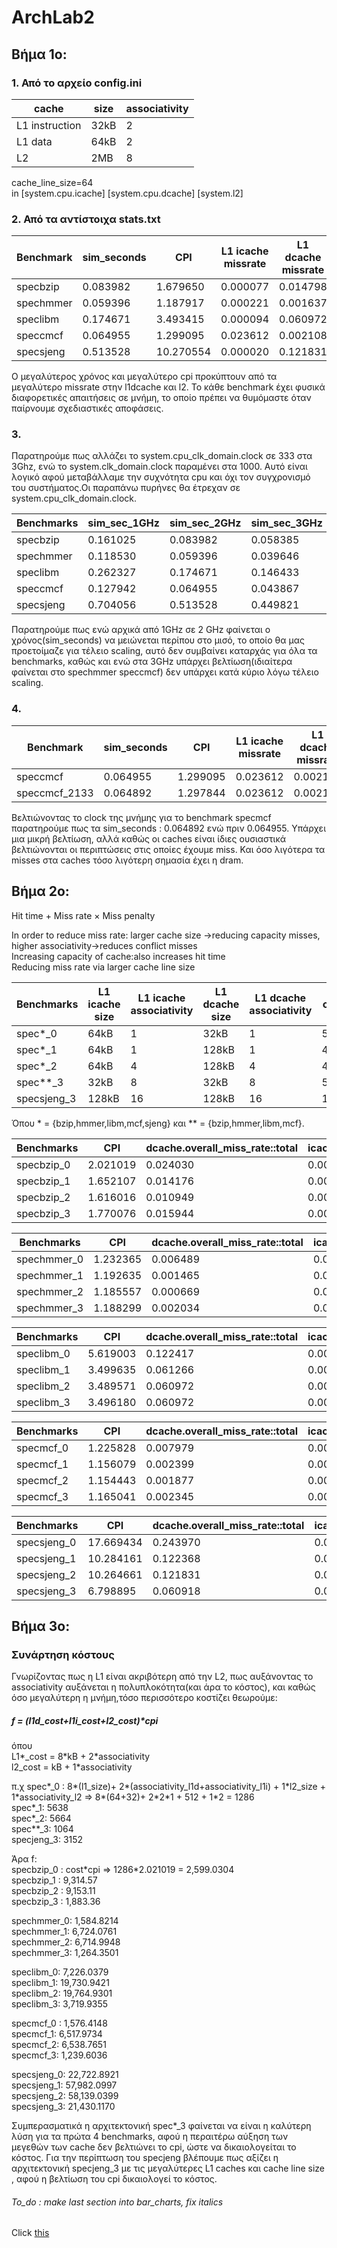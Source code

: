 # ArchLab2

## Βήμα 1ο:
### 1. Από το αρχείο config.ini
|cache | size | associativity |
| ---- | ---- | ------------- |
|L1 instruction |32kB |2 | 
|L1 data |64kB |2|   
|L2 |2MB|8|
 
cache_line_size=64  
in [system.cpu.icache] [system.cpu.dcache] [system.l2]

### 2. Από τα αντίστοιχα stats.txt

|Benchmark |	sim_seconds	| CPI	| L1 icache missrate	| L1 dcache missrate	| L2 cache missrate |
|--------- | ----------- | --- | ------------------ | ------------------ | ----------------- |
|specbzip | 0.083982|1.679650|0.000077| 0.014798| 0.282163 |
|spechmmer|0.059396 |1.187917 |0.000221|0.001637|0.077760|
|speclibm |0.174671|3.493415|0.000094|0.060972|0.999944|
|speccmcf|0.064955 |1.299095|0.023612|0.002108|0.055046|
|specsjeng|0.513528|10.270554|0.000020|0.121831|0.999972|

Ο μεγαλύτερος χρόνος και μεγαλύτερο cpi προκύπτουν από τα μεγαλύτερο missrate στην l1dcache και l2. Το κάθε benchmark έχει φυσικά διαφορετικές απαιτήσεις σε μνήμη, το οποίο πρέπει να θυμόμαστε όταν παίρνουμε σχεδιαστικές αποφάσεις.

### 3. 

Παρατηρούμε πως αλλάζει το system.cpu_clk_domain.clock σε 333 στα 3Ghz, ενώ το system.clk_domain.clock παραμένει στα 1000. Αυτό είναι λογικό αφού μεταβάλλαμε την συχνότητα cpu και όχι τον συγχρονισμό του συστήματος.Οι παραπάνω πυρήνες θα έτρεχαν σε system.cpu_clk_domain.clock.

|Benchmarks | sim_sec_1GHz | sim_sec_2GHz | sim_sec_3GHz |
|---------- | ---- | ---- | ---- |
|specbzip| 0.161025 | 0.083982|0.058385|
|spechmmer|0.118530 | 0.059396| 0.039646|
|speclibm|0.262327 |0.174671| 0.146433|
|speccmcf| 0.127942 |0.064955|0.043867|
|specsjeng|0.704056 |0.513528 |0.449821|

Παρατηρούμε πως ενώ αρχικά από 1GHz σε 2 GHz φαίνεται ο χρόνος(sim_seconds) να μειώνεται περίπου στο μισό, το οποίο θα μας προετοίμαζε για τέλειο scaling, αυτό δεν συμβαίνει καταρχάς για όλα τα benchmarks, καθώς και ενώ στα 3GHz υπάρχει βελτίωση(ιδιαίτερα φαίνεται στο spechmmer speccmcf) δεν υπάρχει κατά κύριο λόγω τέλειο scaling. 

### 4.

|Benchmark |	sim_seconds	| CPI	| L1 icache missrate	| L1 dcache missrate	| L2 cache missrate |
|--------- | ----------- | --- | ------------------ | ------------------ | ----------------- |
|speccmcf|0.064955 |1.299095|0.023612|0.002108|0.055046|
speccmcf_2133|0.064892 |1.297844|0.023612|0.002108|0.055046|

Βελτιώνοντας το clock της μνήμης για το benchmark specmcf παρατηρούμε πως τα sim_seconds :  0.064892 ενώ πριν  0.064955. Υπάρχει μια μικρή βελτίωση, αλλά καθώς οι caches είναι ίδιες ουσιαστικά βελτιώνονται οι περιπτώσεις στις οποίες έχουμε miss. Και όσο λιγότερα τα misses στα caches τόσο λιγότερη σημασία έχει η dram.


## Βήμα 2ο:

Hit time + Miss rate × Miss penalty

In order to reduce miss rate: larger cache size ->reducing capacity misses, higher associativity->reduces conflict misses  
Increasing capacity of cache:also increases hit time  
Reducing miss rate via larger cache line size  



|Benchmarks|L1 icache size|L1 icache associativity| L1 dcache size|L1 dcache associativity|L2 cache size|L2 cache associativity| cache line size|
|--|--|--|--|--|--|--|--|
|spec*_0|64kB|1|32kB|1|512kB|2|32|
|spec*_1|64kB|1|128kB|1|4MB|2|64|
|spec*_2|64kB|4|128kB|4|4MB|16|64|
|spec**_3|32kB|8|32kB|8|512kB|8|64|
|specsjeng_3|128kB|16|128kB|16|1MB|16|128|

Όπου * = {bzip,hmmer,libm,mcf,sjeng} και ** = {bzip,hmmer,libm,mcf}.

  
|Benchmarks	|CPI	|dcache.overall_miss_rate::total|icache.overall_miss_rate::total	|l2.overall_miss_rate::total|
|---------- |----|------------------------------------------|--------------------------------------------|----------|
|specbzip_0	|2.021019	|0.024030|	0.000089|	0.399687|
|specbzip_1	|1.652107	|0.014176|	0.000078|	0.265281|
|specbzip_2	|1.616016 |0.010949|	0.000070|	0.351744|
|specbzip_3 |1.770076 |0.015944| 0.000070| 0.359072|

|Benchmarks	|CPI	|dcache.overall_miss_rate::total|	icache.overall_miss_rate::total	|l2.overall_miss_rate::total|
|--|--|--|--|--|
|spechmmer_0|	1.232365|	0.006489|	0.000421|	0.037090|
|spechmmer_1|	1.192635|	0.001465|	0.000402|	0.081824|
|spechmmer_2|	1.185557|	0.000669|	0.000083|	0.207342|
|spechmmer_3| 1.188299| 0.002034| 0.000090| 0.064058|


|Benchmarks	|CPI	|dcache.overall_miss_rate::total|icache.overall_miss_rate::total	|l2.overall_miss_rate::total|
|--|--|--|--|--|
|speclibm_0 |5.619003|	0.122417|	0.000090|	0.994137|
|speclibm_1	|3.499635|0.061266	|0.000097|	0.993145|
|speclibm_2	|3.489571|0.060972	|0.000085|	0.999979|
|speclibm_3 |3.496180|0.060972|0.000085| 0.999979|

|Benchmarks	|CPI	|dcache.overall_miss_rate::total|icache.overall_miss_rate::total	|l2.overall_miss_rate::total|
|--|--|--|--|--|
|specmcf_0|	1.225828|	0.007979|	0.000048	|0.340802|
|specmcf_1|1.156079 |	0.002399|	0.000042	|0.614935|
|specmcf_2|1.154443 |0.001877	|0.000018	 |0.789452|
|specmcf_3|1.165041 |0.002345 |0.000018 |0.768573|

|Benchmarks	|CPI	|dcache.overall_miss_rate::total|icache.overall_miss_rate::total	|l2.overall_miss_rate::total|
|--|--|--|--|--|
|specsjeng_0	|17.669434|	0.243970|	0.000023	|0.997409|
|specsjeng_1	|10.284161|	0.122368	|0.000020|	0.991255|
|specsjeng_2	|10.264661	|0.121831	|0.000019	|0.999986|
|specsjeng_3 |6.798895| 0.060918|0.000013| 0.999978|


## Βήμα 3ο:
### Συνάρτηση κόστους

Γνωρίζοντας πως η L1 είναι ακριβότερη από την L2, πως αυξάνοντας το associativity αυξάνεται η πολυπλοκότητα(και άρα το κόστος), και καθώς όσο μεγαλύτερη η μνήμη,τόσο περισσότερο κοστίζει θεωρούμε:
##### f = (l1d_cost+l1i_cost+l2_cost)*cpi  
όπου  
L1*\_cost = 8\*kB + 2\*associativity  
l2_cost = kB + 1\*associativity  

π.χ
spec*\_0 : 8*(l1_size)+ 2*(associativity_l1d+associativity_l1i) + 1\*l2_size + 1\*associativity_l2  => 8*(64+32)+ 2\*2\*1 + 512 + 1\*2 = 1286  
spec*\_1: 5638  
spec*\_2: 5664  
spec**\_3: 1064  
specjeng_3: 3152

Άρα f:  
specbzip_0 : cost\*cpi => 1286\*2.021019 = 2,599.0304  
specbzip_1 : 9,314.57  
specbzip_2 : 9,153.11  
specbzip_3 : 1,883.36  

spechmmer_0: 1,584.8214  
spechmmer_1: 6,724.0761  
spechmmer_2: 6,714.9948  
spechmmer_3: 1,264.3501  

speclibm_0: 7,226.0379  
speclibm_1: 19,730.9421  
speclibm_2: 19,764.9301  
speclibm_3: 3,719.9355  

specmcf_0 : 1,576.4148  
specmcf_1: 6,517.9734  
specmcf_2: 6,538.7651  
specmcf_3: 1,239.6036  

specsjeng_0: 22,722.8921  
specsjeng_1: 57,982.0997  
specsjeng_2: 58,139.0399  
specsjeng_3: 21,430.1170  

Συμπερασματικά η αρχιτεκτονική spec*\_3 φαίνεται να είναι η καλύτερη λύση για τα πρώτα 4 benchmarks, αφού η περαιτέρω αύξηση των μεγεθών των cache δεν βελτιώνει το cpi, ώστε να δικαιολογείται το κόστος. Για την περίπτωση του specjeng βλέπουμε πως αξίζει η αρχιτεκτονική specjeng_3 με τις μεγαλύτερες L1 caches και cache line size , αφού η βελτίωση του cpi δικαιολογεί το κόστος. 

###### To_do : make last section into bar_charts, fix italics
Click [this](www.google.com)

